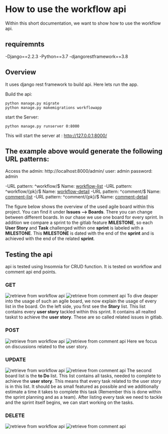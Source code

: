 # How to use the workflow api

Within this short documentation, we want to show how to use the workflow api.

## requiremnts

-Django==2.2.3
-Python==3.7
-djangorestframework==3.8

## Overview
It uses django rest framework to build api. Here lets run the app.

Build the api:
```
python manage.py migrate
python manage.py makemigrations workflowapp

```
start the Server:
```
python manage.py runserver 0:8000
```
This will start the server at : http://127.0.0.1:8000/

## The example above would generate the following URL patterns:

Access the admin: http://localhost:8000/admin/
user: admin password: admin

-URL pattern: ^workflow/$ Name: [ workflow-list](http://localhost:8000/workflow/)
-URL pattern: ^workflow/{pk}/$ Name: [ workflow-detail](http://localhost:8000/workflow/1)
-URL pattern: ^comment/$ Name: [comment-list](http://localhost:8000/comment/)
-URL pattern: ^comment/{pk}/$ Name: [comment-detail](http://localhost:8000/comment/1)

The figure below shows the overview of the used agile board within this project.
You can find it under **Issues --> Boards**. There you can change between different
boards. In our chase we use one board for every sprint. In addition we compare a
sprint to the gitlab feature **MILESTONE**, so each **User Story** and **Task** challenged
within one **sprint** is labeled with a **MILESTONE**. This **MILESTONE** is dated with the
end of the **sprint** and is achieved with the end of the related **sprint**.


## Testing the api

api is tested using Insomnia for CRUD function. It is tested on workflow  and comment api end points.

### GET

![retrieve from workflow api](/workflowapi/pictures/GET.JPG)
![retrieve from comment api](/workflowapi/pictures/GET_comment.JPG)
To dive deaper into the usage of such an agile board, we now explain the usage of
every list in the board. On the left side, you first see the **Story** list. This list
contains every **user story** tackled within this sprint. It contains all realted taskst
to achieve the **user story**. These are so called related issues in gitlab.

### POST

![retrieve from workflow api](/workflowapi/pictures/POST.JPG)
![retrieve from comment api](/workflowapi/pictures/POST_comment.JPG)
Here we focus on discussions related to the user story.
### UPDATE

![retrieve from workflow api](/workflowapi/pictures/PUT_workflow.JPG)
![retrieve from comment api](/workflowapi/pictures/PUT_comment.JPG)
The second board list is the **to Do** list. This list contains all tasks, needed
to complete to achieve the **user story**. This means that every task related to
the user story is in this list. It should be as small featured as possible and we
additionally estimate a time it takes to complete this task (Remember this is done
within the sprint planning and as a team). After listing every task we need to tackle
and the sprint itself begins, we can start working on the tasks.
### DELETE

![retrieve from workflow api](/workflowapi/pictures/DELETE_workflow.JPG)
![retrieve from comment api](/workflowapi/pictures/DELETE_comment.JPG)
